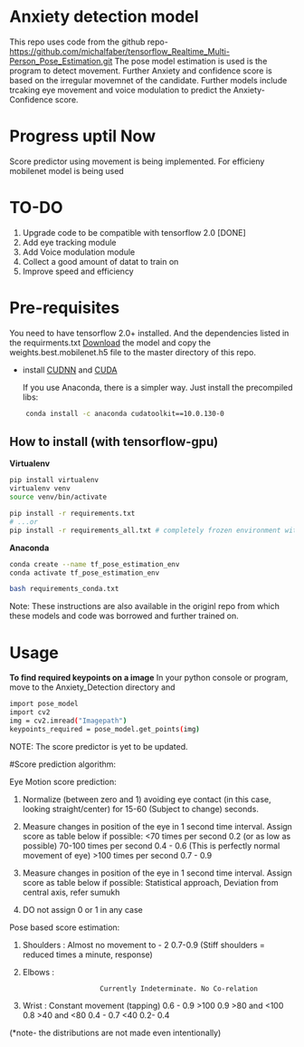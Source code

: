 # Anxiety detection model

This repo uses code from the github repo-https://github.com/michalfaber/tensorflow_Realtime_Multi-Person_Pose_Estimation.git
The pose model estimation is used is the program to detect movement.
Further Anxiety and confidence score is based on the irregular movemnet of the candidate. Further models include trcaking eye movement and voice modulation to predict the Anxiety-Confidence score.

# Progress uptil Now
Score predictor using movement is being implemented. For efficieny mobilenet model is being used

# TO-DO
1. Upgrade code to be compatible with tensorflow 2.0 [DONE]
2. Add eye tracking module
3. Add Voice modulation module
4. Collect a good amount of datat to train on
5. Improve speed and efficiency

# Pre-requisites

You need to have tensorflow 2.0+ installed. And the dependencies listed in the requirments.txt
[Download](https://www.dropbox.com/s/gif7s1qlie2xftd/best_pose_mobilenet_model.zip?dl=1) the model and copy the weights.best.mobilenet.h5 file to the master directory of this repo.
* install [CUDNN](https://developer.nvidia.com/cudnn) and [CUDA](https://developer.nvidia.com/cuda-downloads)

    If you use Anaconda, there is a simpler way. Just install the precompiled libs:
```bash    
    conda install -c anaconda cudatoolkit==10.0.130-0
```

## How to install (with tensorflow-gpu)


**Virtualenv**

```bash
pip install virtualenv
virtualenv venv
source venv/bin/activate

pip install -r requirements.txt
# ...or
pip install -r requirements_all.txt # completely frozen environment with all dependent libraries
```

**Anaconda**

```bash
conda create --name tf_pose_estimation_env
conda activate tf_pose_estimation_env

bash requirements_conda.txt
```
Note: These instructions are also available in the originl repo from which these models and code was borrowed and further trained on.
# Usage

**To find required keypoints on a image**
In your python console or program, move to the Anxiety_Detection directory and 
```bash
import pose_model
import cv2
img = cv2.imread("Imagepath")
keypoints_required = pose_model.get_points(img)
```
NOTE: The score predictor is yet to be updated.



#Score prediction algorithm:

Eye Motion score prediction:

1. Normalize (between zero and 1) avoiding eye contact (in this case, looking straight/center) for 15-60 (Subject to change) seconds.

2. Measure changes in position of the eye in 1 second time interval. Assign score as table below if possible:
                 <70 times per second                       0.2 (or as low as possible)
                   70-100 times per second                0.4 - 0.6   (This is perfectly normal 
                                                                                movement of eye)
                   >100 times per second                   0.7 - 0.9                

3. Measure changes in position of the eye in 1 second time interval. Assign score as table below if possible:
                 Statistical approach, Deviation from central axis, refer sumukh

4. DO not assign 0 or 1 in any case


Pose based score estimation:

1.  Shoulders : 
                   Almost no movement to - 2           0.7-0.9 (Stiff shoulders =  reduced 
                     times a minute,                                             response)
                     
2. Elbows :
                    
                          Currently Indeterminate. No Co-relation

3. Wrist :
                  Constant movement (tapping)           0.6 - 0.9
                   >100                                                  0.9
                   >80 and <100                                    0.8
                   >40 and <80                                      0.4 - 0.7
                   <40                                                    0.2- 0.4



(*note- the distributions are not made even intentionally)
